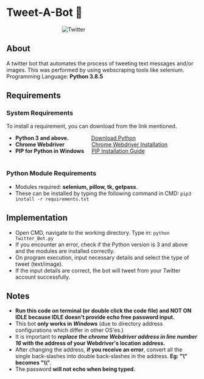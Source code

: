 # Tweet-A-Bot :speech_balloon:  
&nbsp;&nbsp;&nbsp;&nbsp;&nbsp;&nbsp;&nbsp;&nbsp;&nbsp;&nbsp;&nbsp;&nbsp;&nbsp;&nbsp;&nbsp;&nbsp;&nbsp;&nbsp;&nbsp;&nbsp;&nbsp;&nbsp;&nbsp;&nbsp;&nbsp;&nbsp;&nbsp;&nbsp;&nbsp;&nbsp;&nbsp;&nbsp;&nbsp;&nbsp;&nbsp;&nbsp;
![Twitter](https://user-images.githubusercontent.com/68439180/88697078-ebfce200-d0b8-11ea-8b18-4f0f6434080f.gif)

## About 
A twitter bot that automates the process of tweeting text messages and/or images. This was performed by using webscraping tools like selenium. <br>
Programming Language: **Python 3.8.5**

## Requirements 

### System Requirements
To install a requirement, you can download from the link mentioned.
- **Python 3 and above.**            &nbsp;&nbsp;&nbsp;&nbsp;&nbsp;&nbsp;&nbsp;&nbsp;&nbsp;&nbsp;&nbsp;&nbsp;&nbsp;&nbsp;[Download Python](https://www.python.org/downloads/)
- **Chrome Webdriver**               &nbsp;&nbsp;&nbsp;&nbsp;&nbsp;&nbsp;&nbsp;&nbsp;&nbsp;&nbsp;&nbsp;&nbsp;&nbsp;&nbsp;&nbsp;&nbsp;&nbsp;[Chrome Webdriver Installation](https://chromedriver.chromium.org/downloads) 
- **PIP for Python in Windows**      &nbsp;&nbsp;&nbsp;&nbsp;[PIP Installation Guide](https://phoenixnap.com/kb/install-pip-windows) <br> <br>

### Python Module Requirements

- Modules required: **selenium, pillow, tk, getpass**. <br>
- These can be installed by typing the following command in CMD: ```pip3 install -r requirements.txt```
     
         
## Implementation 

- Open CMD, navigate to the working directory. Type in:  ```python Twitter_Bot.py``` 
- If you encounter an error, check if the Python version is 3 and above and the modules are installed correctly.
- On program execution, input necessary details and select the type of tweet (text/image).  
- If the input details are correct, the bot will tweet from your Twitter account successfully.

## Notes 
- **Run this code on terminal (or double click the code file) and NOT ON IDLE because IDLE doesn't provide echo free password input.**
- This bot **only works in _Windows_** (due to directory address configurations which differ in other OS'es.)
- It is important to **_replace the chrome Webdriver address in line number 16_ with the address of your Webdriver's location address.** 
- After changing the address, **if you receive an error**, convert all the single back-slashes into double back-slashes in the address. **Eg: "\\" becomes "\\\\"**. 
- The password **will not echo when being typed.**

&nbsp;&nbsp;&nbsp;&nbsp;&nbsp;&nbsp;&nbsp;&nbsp;&nbsp;&nbsp;&nbsp;&nbsp;&nbsp;&nbsp;
